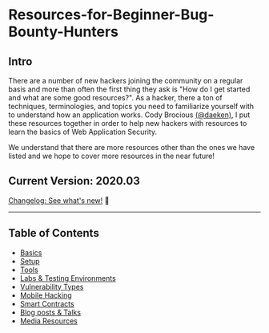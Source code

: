 # Resources-for-Beginner-Bug-Bounty-Hunters

## Intro

There are a number of new hackers joining the community on a regular basis and more than often the first thing they ask is "How do I get started and what are some good resources?". As a hacker, there a ton of techniques, terminologies, and topics you need to familiarize yourself with to understand how an application works. Cody Brocious [(@daeken)](http://twitter.com/daeken), I put these resources together in order to help new hackers with resources to learn the basics of Web Application Security. 

We understand that there are more resources other than the ones we have listed and we hope to cover more resources in the near future!<br>

## Current Version: 2020.03 

[Changelog: See what's new!](/assets/changelog.md) 📣

---
## Table of Contents

- [Basics](/assets/basics.md)
- [Setup](/assets/setup.md)
- [Tools](/assets/tools.md)
- [Labs & Testing Environments](/assets/labs.md)
- [Vulnerability Types](/assets/vulns.md)
- [Mobile Hacking](/assets/mobile.md)
- [Smart Contracts](/assets/smartcon.md)
- [Blog posts & Talks](/assets/blogposts.md)
- [Media Resources](/assets/media.md)
